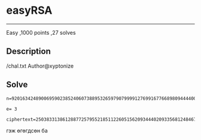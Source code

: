# easyRSA
***
Easy 
,1000 points
,27 solves

## Description
/chal.txt
Author@xyptonize
## Solve
```
n=92016342489006959023852406073889532659790799991276991677668980944440002651830592797539364163121001962657958562338751458881321316752962004610697139501182826034948416014756321907933922014472426518619531952361905948546025297564092451903847603914678590663501537272790223419732249009838810157774915106646938576251
``` 
``` 
e= 3
```
```
ciphertext=250383313861288772579552185112260515620934440209335681248467385170408686167759234233964620256298646467799653788002398355192170597
```
гэж өгөгдсөн ба 

